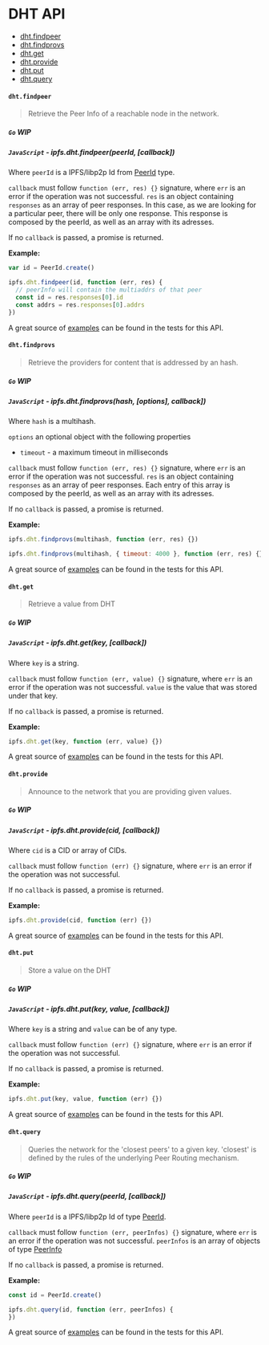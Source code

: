 # DHT API

* [dht.findpeer](#dhtfindpeer)
* [dht.findprovs](#dhtfindprovs)
* [dht.get](#dhtget)
* [dht.provide](#dhtprovide)
* [dht.put](#dhtput)
* [dht.query](#dhtquery)

#### `dht.findpeer`

> Retrieve the Peer Info of a reachable node in the network.

##### `Go` **WIP**

##### `JavaScript` - ipfs.dht.findpeer(peerId, [callback])

Where `peerId` is a IPFS/libp2p Id from [PeerId](https://github.com/libp2p/js-peer-id) type.

`callback` must follow `function (err, res) {}` signature, where `err` is an error if the operation was not successful. `res` is an object containing `responses` as an array of peer responses. In this case, as we are looking for a particular peer, there will be only one response. This response is composed by the peerId, as well as an array with its adresses.

If no `callback` is passed, a promise is returned.

**Example:**

```JavaScript
var id = PeerId.create()

ipfs.dht.findpeer(id, function (err, res) {
  // peerInfo will contain the multiaddrs of that peer
  const id = res.responses[0].id
  const addrs = res.responses[0].addrs
})
```

A great source of [examples][] can be found in the tests for this API.

#### `dht.findprovs`

> Retrieve the providers for content that is addressed by an hash.

##### `Go` **WIP**

##### `JavaScript` - ipfs.dht.findprovs(hash, [options], callback])

Where `hash` is a multihash.

`options` an optional object with the following properties
  - `timeout` - a maximum timeout in milliseconds

`callback` must follow `function (err, res) {}` signature, where `err` is an error if the operation was not successful. `res` is an object containing `responses` as an array of peer responses. Each entry of this array is composed by the peerId, as well as an array with its adresses.

If no `callback` is passed, a promise is returned.

**Example:**

```JavaScript
ipfs.dht.findprovs(multihash, function (err, res) {})

ipfs.dht.findprovs(multihash, { timeout: 4000 }, function (err, res) {})
```

A great source of [examples][] can be found in the tests for this API.

#### `dht.get`

> Retrieve a value from DHT

##### `Go` **WIP**

##### `JavaScript` - ipfs.dht.get(key, [callback])

Where `key` is a string.

`callback` must follow `function (err, value) {}` signature, where `err` is an error if the operation was not successful. `value` is the value that was stored under that key.

If no `callback` is passed, a promise is returned.

**Example:**

```JavaScript
ipfs.dht.get(key, function (err, value) {})
```

A great source of [examples][] can be found in the tests for this API.

#### `dht.provide`

> Announce to the network that you are providing given values.

##### `Go` **WIP**

##### `JavaScript` - ipfs.dht.provide(cid, [callback])

Where `cid` is a CID or array of CIDs.

`callback` must follow `function (err) {}` signature, where `err` is an error if the operation was not successful.

If no `callback` is passed, a promise is returned.

**Example:**

```JavaScript
ipfs.dht.provide(cid, function (err) {})
```

A great source of [examples][] can be found in the tests for this API.

#### `dht.put`

> Store a value on the DHT

##### `Go` **WIP**

##### `JavaScript` - ipfs.dht.put(key, value, [callback])

Where `key` is a string and `value` can be of any type.

`callback` must follow `function (err) {}` signature, where `err` is an error if the operation was not successful.

If no `callback` is passed, a promise is returned.

**Example:**

```JavaScript
ipfs.dht.put(key, value, function (err) {})
```

A great source of [examples][] can be found in the tests for this API.

#### `dht.query`

> Queries the network for the 'closest peers' to a given key. 'closest' is defined by the rules of the underlying Peer Routing mechanism.

##### `Go` **WIP**

##### `JavaScript` - ipfs.dht.query(peerId, [callback])

Where `peerId` is a IPFS/libp2p Id of type [PeerId](https://github.com/libp2p/js-peer-id).

`callback` must follow `function (err, peerInfos) {}` signature, where `err` is an error if the operation was not successful. `peerInfos` is an array of objects of type [PeerInfo](https://github.com/libp2p/js-peer-info)

If no `callback` is passed, a promise is returned.

**Example:**

```JavaScript
const id = PeerId.create()

ipfs.dht.query(id, function (err, peerInfos) {
})
```

A great source of [examples][] can be found in the tests for this API.

[examples]: https://github.com/ipfs/interface-ipfs-core/blob/master/js/src/dht
